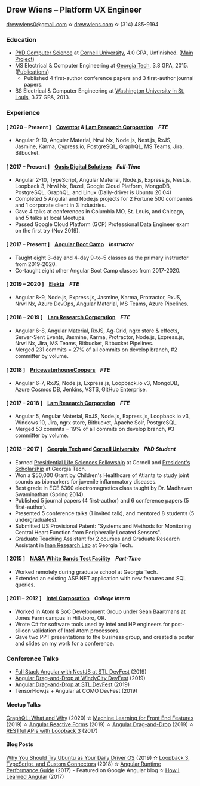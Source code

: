 ## Drew Wiens – Platform UX Engineer

[drewwiens0@gmail.com](mailto:drewwiens0@gmail.com) &#10027; [drewwiens.com](http://drewwiens.com) &#10027; (314) 485-9194

### Education

* [PhD Computer Science](http://www.cs.cornell.edu/~andrew) at [Cornell University](http://cornell.edu), 4.0 GPA, Unfinished. ([Main Project](https://github.com/adwiens/TensorFlow-DNNs-for-Predicting-DNA-Transcription-Factor-Binding))
* MS Electrical & Computer Engineering at [Georgia Tech](http://gatech.edu), 3.8 GPA, 2015. ([Publications](https://scholar.google.com/citations?user=_N2X7KwAAAAJ))
  * Published 4 first-author conference papers and 3 first-author journal papers.
* BS Electrical & Computer Engineering at [Washington University in St. Louis](http://wustl.edu), 3.77 GPA, 2013.

### Experience

#### [ 2020 – Present ] &nbsp;&nbsp; [Coventor](http://coventor.com) & [Lam Research Corporation](http://lamresearch.com) &nbsp;&nbsp; *FTE*

* Angular 9-10, Angular Material, Nrwl Nx, Node.js, Nest.js, RxJS, Jasmine, Karma, Cypress.io, PostgreSQL, GraphQL, MS Teams, Jira, Bitbucket.

#### [ 2017 – Present ] &nbsp;&nbsp; [Oasis Digital Solutions](http://oasis.digital) &nbsp;&nbsp; *Full-Time*

* Angular 2-10, TypeScript, Angular Material, Node.js, Express.js, Nest.js, Loopback 3, Nrwl Nx, Bazel, Google Cloud Platform, MongoDB, PostgreSQL, GraphQL, and Linux (Daily-driver is Ubuntu 20.04)
* Completed 5 Angular and Node.js projects for 2 Fortune 500 companies and 1 corporate client in 3 industries.
* Gave 4 talks at conferences in Columbia MO, St. Louis, and Chicago, and 5 talks at local Meetups.
* Passed Google Cloud Platform (GCP) Professional Data Engineer exam on the first try (Nov 2019).

#### [ 2017 – Present ] &nbsp;&nbsp; [Angular Boot Camp](http://angularbootcamp.com) &nbsp;&nbsp; *Instructor*

* Taught eight 3-day and 4-day 9-to-5 classes as the primary instructor from 2019-2020.
* Co-taught eight other Angular Boot Camp classes from 2017-2020.

#### [ 2019 – 2020 ] &nbsp;&nbsp; [Elekta](http://elekta.com) &nbsp;&nbsp; *FTE*

* Angular 8-9, Node.js, Express.js, Jasmine, Karma, Protractor, RxJS, Nrwl Nx, Azure DevOps, Angular Material, MS Teams, Azure Pipelines.

#### [ 2018 – 2019 ] &nbsp;&nbsp; [Lam Research Corporation](http://lamresearch.com) &nbsp;&nbsp; *FTE*

* Angular 6-8, Angular Material, RxJS, Ag-Grid, ngrx store & effects, Server-Sent Events, Jasmine, Karma, Protractor, Node.js, Express.js, Nrwl Nx, Jira, MS Teams, Bitbucket, Bitbucket Pipelines.
* Merged 231 commits = 27% of all commits on develop branch, #2 committer by volume.

#### [ 2018 ] &nbsp;&nbsp; [PricewaterhouseCoopers](http://pwc.com) &nbsp;&nbsp; *FTE*

* Angular 6-7, RxJS, Node.js, Express.js, Loopback.io v3, MongoDB, Azure Cosmos DB, Jenkins, VSTS, GitHub Enterprise.

#### [ 2017 – 2018 ] &nbsp;&nbsp; [Lam Research Corporation](http://lamresearch.com) &nbsp;&nbsp; *FTE*

* Angular 5, Angular Material, RxJS, Node.js, Express.js, Loopback.io v3, Windows 10, Jira, ngrx store, Bitbucket, Apache Solr, PostgreSQL.
* Merged 53 commits = 19% of all commits on develop branch, #3 committer by volume.

#### [ 2013 – 2017 ] &nbsp;&nbsp; [Georgia Tech](http://gatech.edu) and [Cornell University](http://cornell.edu) &nbsp;&nbsp; *PhD Student*

* Earned [Presidential Life Sciences Fellowship](https://gradschool.cornell.edu/financial-support/fellowships/presidential-life-science-fellowship/) at Cornell and [President's Scholarship](http://www.gradadmiss.gatech.edu/presidents-fellowships) at Georgia Tech.
* Won a $50,000 Grant by Children's Healthcare of Atlanta to study joint sounds as biomarkers for juvenile inflammatory diseases.
* Best grade in ECE 6360 electromagnetics class taught by Dr. Madhavan Swaminathan (Spring 2014).
* Published 5 journal papers (4 first-author) and 6 conference papers (5 first-author).
* Presented 5 conference talks (1 invited talk), and mentored 8 students (5 undergraduates).
* Submitted US Provisional Patent: "Systems and Methods for Monitoring Central Heart Function from Peripherally Located Sensors".
* Graduate Teaching Assistant for 2 courses and Graduate Research Assistant in [Inan Research Lab](https://irl.gatech.edu/) at Georgia Tech.

#### [ 2015 ] &nbsp;&nbsp; [NASA White Sands Test Facility](https://www.nasa.gov/centers/wstf/index_new.html) &nbsp;&nbsp; *Part-Time*

* Worked remotely during graduate school at Georgia Tech.
* Extended an existing ASP.NET application with new features and SQL queries.

#### [ 2011 – 2012 ] &nbsp;&nbsp; [Intel Corporation](http://intel.com) &nbsp;&nbsp; *College Intern*

* Worked in Atom & SoC Development Group under Sean Baartmans at Jones Farm campus in Hillsboro, OR.
* Wrote C# for software tools used by Intel and HP engineers for post-silicon validation of Intel Atom processors.
* Gave two PPT presentations to the business group, and created a poster and slides on my work for a conference.

### Conference Talks

* [Full Stack Angular with NestJS at STL DevFest](https://speakerdeck.com/adwiens/full-stack-angular-with-nestjs) (2019)
* [Angular Drag-and-Drop at WindyCity DevFest](https://www.youtube.com/watch?v=UBbI6-QTdec) (2019)
* [Angular Drag-and-Drop at STL DevFest](https://www.youtube.com/watch?v=JIqtgkKx7PE) (2019)
* TensorFlow.js + Angular at COMO DevFest (2019)

#### Meetup Talks

[GraphQL: What and Why](https://www.youtube.com/watch?v=uhY81zcT8ns) (2020) &#10027; [Machine Learning for Front End Features](https://www.youtube.com/watch?v=rGHF3D8YrD0) (2019) &#10027; [Angular Reactive Forms](https://www.youtube.com/watch?v=EduDRsy3GkI) (2019) &#10027; [Angular Drag-and-Drop](https://www.youtube.com/watch?v=jZZQHQLY51s) (2019) &#10027; [RESTful APIs with Loopback 3](https://www.youtube.com/watch?v=rpiv8SV-7tk) (2017)

#### Blog Posts

[Why You Should Try Ubuntu as Your Daily Driver OS](https://medium.com/@andywiens/why-you-should-try-ubuntu-again-5e8cb998c480) (2019) &#10027; [Loopback 3, TypeScript, and Custom Connectors](https://blog.oasisdigital.com/2018/loopback-3-typescript-custom-connectors/) (2018) &#10027; [Angular Runtime Performance Guide](https://blog.oasisdigital.com/2017/angular-runtime-performance-guide/) (2017) - Featured on Google Angular blog &#10027; [How I Learned Angular](https://blog.oasisdigital.com/2017/angular-from-the-fire-hose/) (2017)
